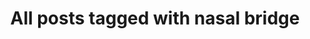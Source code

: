 ---
layout: tag
title: "All posts tagged with nasal bridge"
permalink: /weblog/tags/nasal-bridge/
taxonomy: nasal bridge
---